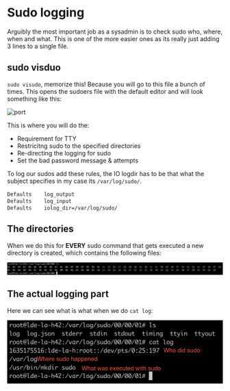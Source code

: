 # Sudo logging

Arguibly the most important job as a sysadmin is to check sudo who, where, when and what.
This is one of the more easier ones as its really just adding 3 lines to a single file.

## sudo visduo

```sudo visudo```, memorize this! Because you will go to this file a bunch of times.
This opens the sudoers file with the default editor and will look something like this:

![port](/images/sudo.png)

This is where you will do the:
- Requirement for TTY
- Restricitng sudo to the specified directories
- Re-directing the logging for sudo
- Set the bad password message & attempts

To log our sudos add these rules, the IO logdir has to be that what the subject specifies in my case its ```/var/log/sudo/```.

```shell
Defaults	log_output
Defaults	log_input
Defaults	iolog_dir=/var/log/sudo/
```

## The directories
When we do this for **EVERY** sudo command that gets executed a new directory is created, which contains the following files:

![port](/images/sudo2.png)

## The actual logging part

Here we can see what is what when we do ```cat log```:

![port](/images/sudo3.png)
